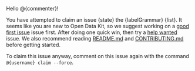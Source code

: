 Hello @{commenter}!

You have attempted to claim an issue {state} the {labelGrammar} {list}. It seems like you are new to Open Data Kit, so we suggest working on a [good first issue](https://github.com/{repoOwner}/{repoName}/issues?q=is%3Aopen+is%3Aissue+no%3Aassignee+label%3A%22good+first+issue%22) issue first. After doing one quick win, then try a [help wanted](https://github.com/{repoOwner}/{repoName}/issues?q=is%3Aopen+is%3Aissue+no%3Aassignee+label%3A%22help+wanted%22) issue. We also recommend reading [README.md](https://github.com/{repoOwner}/{repoName}/README.md) and [CONTRIBUTING.md](https://github.com/{repoOwner}/{repoName}/CONTRIBUTING.md) before getting started.

To claim this issue anyway, comment on this issue again with the command `@{username} claim --force`.